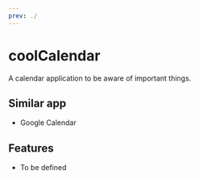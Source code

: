 ```yaml
---
prev: ./
---
```


# coolCalendar 
A calendar application to be aware of important things.

## Similar app
- Google Calendar 

## Features
- To be defined